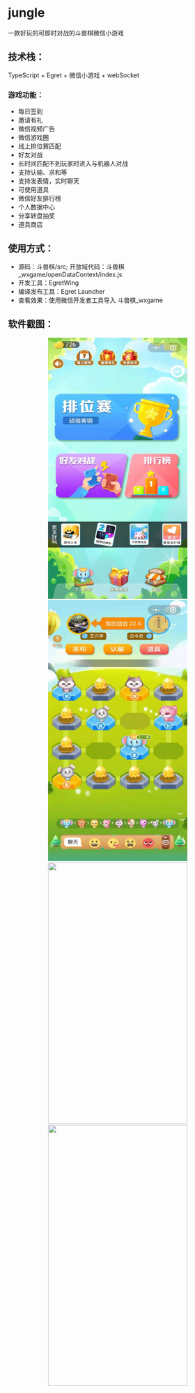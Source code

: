 # jungle
一款好玩的可即时对战的斗兽棋微信小游戏

## 技术栈：
 TypeScript + Egret + 微信小游戏 + webSocket

 ### 游戏功能：
 * 每日签到
 * 邀请有礼
 * 微信视频广告
 * 微信游戏圈
 * 线上排位赛匹配
 * 好友对战
 * 长时间匹配不到玩家时进入与机器人对战
 * 支持认输、求和等
 * 支持发表情，实时聊天
 * 可使用道具
 * 微信好友排行榜
 * 个人数据中心
 * 分享转盘抽奖
 * 道具商店

 ## 使用方式：
 * 源码：斗兽棋/src; 开放域代码：斗兽棋_wxgame/openDataContext/index.js
 * 开发工具：EgretWing
 * 编译发布工具：Egret Launcher
 * 查看效果：使用微信开发者工具导入 斗兽棋_wxgame
 
 ## 软件截图：
<div align="center">
    <img src="readme/3.jpg"  height="600" width="320">
    <img src="readme/4.jpg"  height="600" width="320">
    <img src="readme/1.gif"  height="600" width="320">
    <img src="readme/2.gif"  height="600" width="320">
</div>

